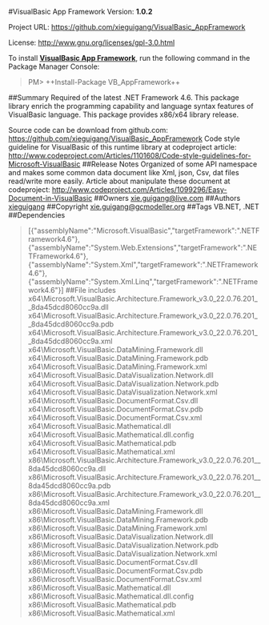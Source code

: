 #VisualBasic App Framework
Version: **1.0.2**

Project URL: https://github.com/xieguigang/VisualBasic_AppFramework

License: http://www.gnu.org/licenses/gpl-3.0.html

To install **[VisualBasic App Framework](https://www.nuget.org/packages/VB_AppFramework/)**, run the following command in the Package Manager Console:
> PM>  ++Install-Package VB_AppFramework++


##Summary
Required of the latest .NET Framework 4.6.
This package library enrich the programming capability and language syntax features of VisualBasic language. This package provides x86/x64 library release.

Source code can be download from github.com:
https://github.com/xieguigang/VisualBasic_AppFramework
Code style guideline for VisualBasic of this runtime library at codeproject article: http://www.codeproject.com/Articles/1101608/Code-style-guidelines-for-Microsoft-VisualBasic
##Release Notes
Organized of some API namespace and makes some common data document like Xml, json, Csv, dat files read/write more easily. Article about manipulate these document at codeproject: http://www.codeproject.com/Articles/1099296/Easy-Document-in-VisualBasic
##Owners
xie.guigang@live.com
##Authors
[xieguigang](https://www.nuget.org/profiles/xieguigang)
##Copyright
xie.guigang@gcmodeller.org
##Tags
VB.NET, .NET
##Dependencies
>[{"assemblyName":"Microsoft.VisualBasic","targetFramework":".NETFramework4.6"},{"assemblyName":"System.Web.Extensions","targetFramework":".NETFramework4.6"},{"assemblyName":"System.Xml","targetFramework":".NETFramework4.6"},{"assemblyName":"System.Xml.Linq","targetFramework":".NETFramework4.6"}]
##File includes
> x64\Microsoft.VisualBasic.Architecture.Framework_v3.0_22.0.76.201__8da45dcd8060cc9a.dll<br />
> x64\Microsoft.VisualBasic.Architecture.Framework_v3.0_22.0.76.201__8da45dcd8060cc9a.pdb<br />
> x64\Microsoft.VisualBasic.Architecture.Framework_v3.0_22.0.76.201__8da45dcd8060cc9a.xml<br />
> x64\Microsoft.VisualBasic.DataMining.Framework.dll<br />
> x64\Microsoft.VisualBasic.DataMining.Framework.pdb<br />
> x64\Microsoft.VisualBasic.DataMining.Framework.xml<br />
> x64\Microsoft.VisualBasic.DataVisualization.Network.dll<br />
> x64\Microsoft.VisualBasic.DataVisualization.Network.pdb<br />
> x64\Microsoft.VisualBasic.DataVisualization.Network.xml<br />
> x64\Microsoft.VisualBasic.DocumentFormat.Csv.dll<br />
> x64\Microsoft.VisualBasic.DocumentFormat.Csv.pdb<br />
> x64\Microsoft.VisualBasic.DocumentFormat.Csv.xml<br />
> x64\Microsoft.VisualBasic.Mathematical.dll<br />
> x64\Microsoft.VisualBasic.Mathematical.dll.config<br />
> x64\Microsoft.VisualBasic.Mathematical.pdb<br />
> x64\Microsoft.VisualBasic.Mathematical.xml<br />
> x86\Microsoft.VisualBasic.Architecture.Framework_v3.0_22.0.76.201__8da45dcd8060cc9a.dll<br />
> x86\Microsoft.VisualBasic.Architecture.Framework_v3.0_22.0.76.201__8da45dcd8060cc9a.pdb<br />
> x86\Microsoft.VisualBasic.Architecture.Framework_v3.0_22.0.76.201__8da45dcd8060cc9a.xml<br />
> x86\Microsoft.VisualBasic.DataMining.Framework.dll<br />
> x86\Microsoft.VisualBasic.DataMining.Framework.pdb<br />
> x86\Microsoft.VisualBasic.DataMining.Framework.xml<br />
> x86\Microsoft.VisualBasic.DataVisualization.Network.dll<br />
> x86\Microsoft.VisualBasic.DataVisualization.Network.pdb<br />
> x86\Microsoft.VisualBasic.DataVisualization.Network.xml<br />
> x86\Microsoft.VisualBasic.DocumentFormat.Csv.dll<br />
> x86\Microsoft.VisualBasic.DocumentFormat.Csv.pdb<br />
> x86\Microsoft.VisualBasic.DocumentFormat.Csv.xml<br />
> x86\Microsoft.VisualBasic.Mathematical.dll<br />
> x86\Microsoft.VisualBasic.Mathematical.dll.config<br />
> x86\Microsoft.VisualBasic.Mathematical.pdb<br />
> x86\Microsoft.VisualBasic.Mathematical.xml<br />
